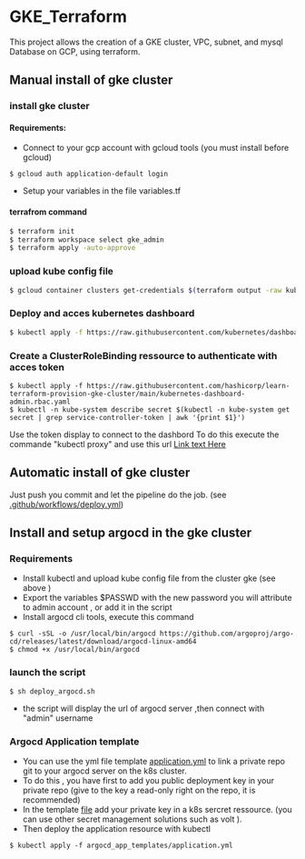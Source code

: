 # GKE_Terraform
This project allows the creation of a GKE cluster, VPC, subnet, and mysql Database on GCP, using terraform.

## Manual install of gke cluster 
### install gke cluster
#### Requirements:
- Connect to your gcp account with gcloud tools (you must install before gcloud)
```
$ gcloud auth application-default login
```
- Setup your variables in the file variables.tf

#### terrafrom command
```bash 
$ terraform init 
$ terraform workspace select gke_admin
$ terraform apply -auto-approve
```

### upload kube config file 
```bash 
$ gcloud container clusters get-credentials $(terraform output -raw kubernetes_cluster_name) --region $(terraform output -raw region)
```
### Deploy and acces kubernetes dashboard 

```bash 
$ kubectl apply -f https://raw.githubusercontent.com/kubernetes/dashboard/v2.0.0-beta8/aio/deploy/recommended.yaml
```
### Create a ClusterRoleBinding ressource to authenticate with acces token 
``` 
$ kubectl apply -f https://raw.githubusercontent.com/hashicorp/learn-terraform-provision-gke-cluster/main/kubernetes-dashboard-admin.rbac.yaml
$ kubectl -n kube-system describe secret $(kubectl -n kube-system get secret | grep service-controller-token | awk '{print $1}')
```

Use the token display to connect to the dashbord 
To do this execute the commande "kubectl proxy" and use this url 
[Link text Here](http://127.0.0.1:8001/api/v1/namespaces/kubernetes-dashboard/services/https:kubernetes-dashboard:/proxy/)

## Automatic install of gke cluster 
Just push you commit and let the pipeline do the job. (see [.github/workflows/deploy.yml](.github/workflows/deploy.yml))

## Install and setup argocd in the gke cluster 
### Requirements
- Install kubectl and upload kube config file from the cluster gke (see above )
- Export the variables $PASSWD with the new password you will attribute to admin account , or add it in the script
- Install argocd cli tools, execute this command
```
$ curl -sSL -o /usr/local/bin/argocd https://github.com/argoproj/argo-cd/releases/latest/download/argocd-linux-amd64
$ chmod +x /usr/local/bin/argocd
```
### launch the script 
```
$ sh deploy_argocd.sh
```
- the script will display the url of argocd server ,then connect with "admin" username

### Argocd Application template
- You can use the yml file template [application.yml](argocd_app_templates/application.yml) to link a private repo git to your argocd server on the k8s cluster.
- To do this , you have first to add you public deployment key in your private repo (give to the key a read-only right on the repo, it is recommended) 
- In the template [file](argocd_app_templates/application.yml) add your private key in a k8s sercret ressource. (you can use other secret management solutions such as volt ).
- Then deploy the application resource with kubectl 
```
$ kubectl apply -f argocd_app_templates/application.yml
```
